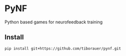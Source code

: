 # PyNF
Python based games for neurofeedback training

## Install
`pip install git+https://github.com/tiborauer/pynf.git`
